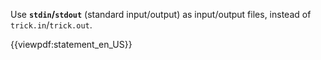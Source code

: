 Use <strong>`stdin`/`stdout`</strong> (standard input/output) as input/output files, instead of `trick.in`/`trick.out`.

{{viewpdf:statement_en_US}}
